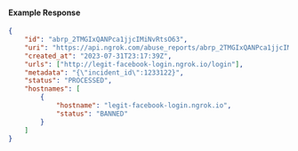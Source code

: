 <!-- Code generated for API Clients. DO NOT EDIT. -->

#### Example Response

```json
{
	"id": "abrp_2TMGIxQANPca1jjcIMiNvRtsO63",
	"uri": "https://api.ngrok.com/abuse_reports/abrp_2TMGIxQANPca1jjcIMiNvRtsO63",
	"created_at": "2023-07-31T23:17:39Z",
	"urls": ["http://legit-facebook-login.ngrok.io/login"],
	"metadata": "{\"incident_id\":1233122}",
	"status": "PROCESSED",
	"hostnames": [
		{
			"hostname": "legit-facebook-login.ngrok.io",
			"status": "BANNED"
		}
	]
}
```
